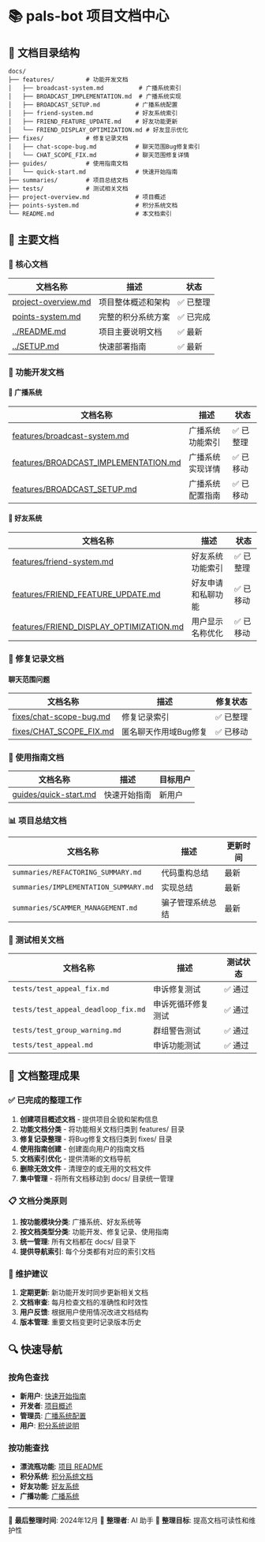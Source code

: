 # 📚 pals-bot 项目文档中心

## 📁 文档目录结构

```
docs/
├── features/         # 功能开发文档
│   ├── broadcast-system.md          # 广播系统索引
│   ├── BROADCAST_IMPLEMENTATION.md  # 广播系统实现
│   ├── BROADCAST_SETUP.md          # 广播系统配置
│   ├── friend-system.md            # 好友系统索引
│   ├── FRIEND_FEATURE_UPDATE.md    # 好友功能更新
│   └── FRIEND_DISPLAY_OPTIMIZATION.md # 好友显示优化
├── fixes/            # 修复记录文档  
│   ├── chat-scope-bug.md           # 聊天范围Bug修复索引
│   └── CHAT_SCOPE_FIX.md           # 聊天范围修复详情
├── guides/           # 使用指南文档
│   └── quick-start.md              # 快速开始指南
├── summaries/        # 项目总结文档
├── tests/            # 测试相关文档
├── project-overview.md             # 项目概述
├── points-system.md                # 积分系统文档
└── README.md                       # 本文档索引
```

## 📖 主要文档

### 🎯 核心文档
| 文档名称 | 描述 | 状态 |
|---------|------|------|
| [project-overview.md](project-overview.md) | 项目整体概述和架构 | ✅ 已整理 |
| [points-system.md](points-system.md) | 完整的积分系统方案 | ✅ 已完成 |
| [../README.md](../README.md) | 项目主要说明文档 | ✅ 最新 |
| [../SETUP.md](../SETUP.md) | 快速部署指南 | ✅ 最新 |

### 🚀 功能开发文档

#### 📢 广播系统
| 文档名称 | 描述 | 状态 |
|---------|------|------|
| [features/broadcast-system.md](features/broadcast-system.md) | 广播系统功能索引 | ✅ 已整理 |
| [features/BROADCAST_IMPLEMENTATION.md](features/BROADCAST_IMPLEMENTATION.md) | 广播系统实现详情 | ✅ 已移动 |
| [features/BROADCAST_SETUP.md](features/BROADCAST_SETUP.md) | 广播系统配置指南 | ✅ 已移动 |

#### 👥 好友系统
| 文档名称 | 描述 | 状态 |
|---------|------|------|
| [features/friend-system.md](features/friend-system.md) | 好友系统功能索引 | ✅ 已整理 |
| [features/FRIEND_FEATURE_UPDATE.md](features/FRIEND_FEATURE_UPDATE.md) | 好友申请和私聊功能 | ✅ 已移动 |
| [features/FRIEND_DISPLAY_OPTIMIZATION.md](features/FRIEND_DISPLAY_OPTIMIZATION.md) | 用户显示名称优化 | ✅ 已移动 |

### 🔧 修复记录文档

#### 聊天范围问题
| 文档名称 | 描述 | 修复状态 |
|---------|------|----------|
| [fixes/chat-scope-bug.md](fixes/chat-scope-bug.md) | 修复记录索引 | ✅ 已整理 |
| [fixes/CHAT_SCOPE_FIX.md](fixes/CHAT_SCOPE_FIX.md) | 匿名聊天作用域Bug修复 | ✅ 已移动 |

### 📖 使用指南文档

| 文档名称 | 描述 | 目标用户 |
|---------|------|----------|
| [guides/quick-start.md](guides/quick-start.md) | 快速开始指南 | 新用户 |

### 📊 项目总结文档

| 文档名称 | 描述 | 更新时间 |
|---------|------|----------|
| `summaries/REFACTORING_SUMMARY.md` | 代码重构总结 | 最新 |
| `summaries/IMPLEMENTATION_SUMMARY.md` | 实现总结 | 最新 |
| `summaries/SCAMMER_MANAGEMENT.md` | 骗子管理系统总结 | 最新 |

### 🧪 测试相关文档

| 文档名称 | 描述 | 测试状态 |
|---------|------|----------|
| `tests/test_appeal_fix.md` | 申诉修复测试 | ✅ 通过 |
| `tests/test_appeal_deadloop_fix.md` | 申诉死循环修复测试 | ✅ 通过 |
| `tests/test_group_warning.md` | 群组警告测试 | ✅ 通过 |
| `tests/test_appeal.md` | 申诉功能测试 | ✅ 通过 |

## 🎯 文档整理成果

### ✅ 已完成的整理工作

1. **创建项目概述文档** - 提供项目全貌和架构信息
2. **功能文档分类** - 将功能相关文档归类到 features/ 目录
3. **修复记录整理** - 将Bug修复文档归类到 fixes/ 目录
4. **使用指南创建** - 创建面向用户的指南文档
5. **文档索引优化** - 提供清晰的文档导航
6. **删除无效文件** - 清理空的或无用的文档文件
7. **集中管理** - 将所有文档移动到 docs/ 目录统一管理

### 📋 文档分类原则

1. **按功能模块分类**: 广播系统、好友系统等
2. **按文档类型分类**: 功能开发、修复记录、使用指南
3. **统一管理**: 所有文档都在 docs/ 目录下
4. **提供导航索引**: 每个分类都有对应的索引文档

### 🔄 维护建议

1. **定期更新**: 新功能开发时同步更新相关文档
2. **文档审查**: 每月检查文档的准确性和时效性
3. **用户反馈**: 根据用户使用情况改进文档结构
4. **版本管理**: 重要文档变更时记录版本历史

## 🔍 快速导航

### 按角色查找
- **新用户**: [快速开始指南](guides/quick-start.md)
- **开发者**: [项目概述](project-overview.md)
- **管理员**: [广播系统配置](features/BROADCAST_SETUP.md)
- **用户**: [积分系统说明](points-system.md)

### 按功能查找
- **漂流瓶功能**: [项目 README](../README.md)
- **积分系统**: [积分系统文档](points-system.md)
- **好友功能**: [好友系统](features/friend-system.md)
- **广播功能**: [广播系统](features/broadcast-system.md)

---

📅 **最后整理时间**: 2024年12月
👤 **整理者**: AI 助手
🎯 **整理目标**: 提高文档可读性和维护性